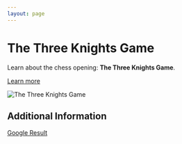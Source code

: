 ```yaml
---
layout: page
---
```

# The Three Knights Game

Learn about the chess opening: **The Three Knights Game**.

[Learn more](https://www.thechesswebsite.com/the-three-knights-game/)

![The Three Knights Game](https://www.thechesswebsite.com/wp-content/uploads/2024/02/Captura-de-ecra-2024-02-10-as-17.27.17.png)

## Additional Information

[Google Result](https://en.wikipedia.org/wiki/Three_Knights_Game)
